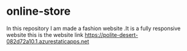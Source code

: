 # online-store
In this repository I am made a  fashion website .It is a fully responsive website 
this is the website link https://polite-desert-082d72a10.1.azurestaticapps.net
